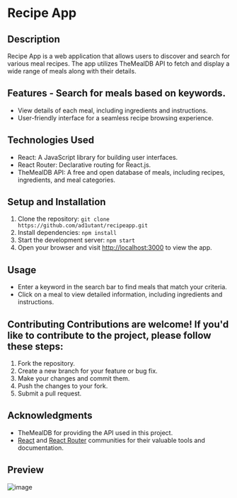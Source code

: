 # Recipe App 
## Description
Recipe App is a web application that allows users to discover and search for various meal recipes. The app utilizes TheMealDB API to fetch and display a wide range of meals along with their details.
## Features  - Search for meals based on keywords.
- View details of each meal, including ingredients and instructions.
- User-friendly interface for a seamless recipe browsing experience.
## Technologies Used 
- React: A JavaScript library for building user interfaces. 
- React Router: Declarative routing for React.js. 
- TheMealDB API: A free and open database of meals, including recipes, ingredients, and meal categories. 
## Setup and Installation 
1. Clone the repository: ```git clone https://github.com/ad1utant/recipeapp.git ``` 
2. Install dependencies: ```npm install ``` 
3. Start the development server: ``` npm start ``` 
4. Open your browser and visit [http://localhost:3000](http://localhost:3000) to view the app. 
## Usage 
- Enter a keyword in the search bar to find meals that match your criteria.
- Click on a meal to view detailed information, including ingredients and instructions. 
## Contributing Contributions are welcome! If you'd like to contribute to the project, please follow these steps: 
1. Fork the repository.
2. Create a new branch for your feature or bug fix. 
3. Make your changes and commit them. 
4. Push the changes to your fork. 
5. Submit a pull request. 

## Acknowledgments 
- TheMealDB for providing the API used in this project.
- [React](https://reactjs.org/) and [React Router](https://reactrouter.com/) communities for their valuable tools and documentation.

## Preview
![image](https://github.com/ad1utant/recipeapp/assets/96024531/9e55ab3b-0413-40a9-8527-b1fdc7420cc0)

